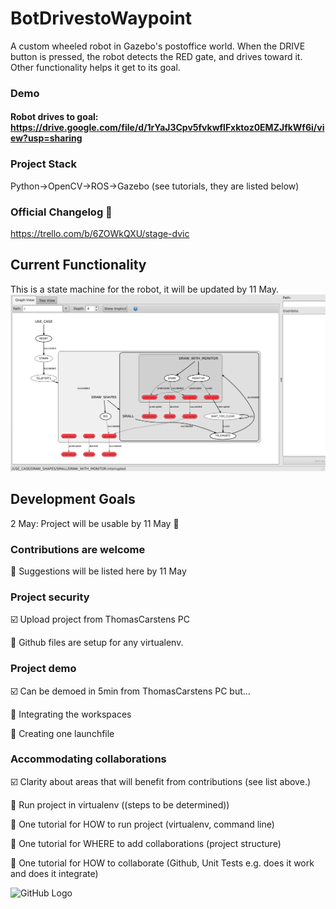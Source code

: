 # BotDrivestoWaypoint

A custom wheeled robot in Gazebo's postoffice world. When the DRIVE button is pressed, the robot detects the RED gate, and drives toward it. Other functionality helps it get to its goal.

### Demo
#### Robot drives to goal: https://drive.google.com/file/d/1rYaJ3Cpv5fvkwflFxktoz0EMZJfkWf6i/view?usp=sharing

### Project Stack
Python->OpenCV->ROS->Gazebo (see tutorials, they are listed below)

### Official Changelog :sunflower:
https://trello.com/b/6ZOWkQXU/stage-dvic

## Current Functionality
This is a state machine for the robot, it will be updated by 11 May.
![GitHub Logo](/images/state_machine.png)


## Development Goals
2 May: Project will be usable by 11 May :sunflower:

### Contributions are welcome
:black_square_button: Suggestions will be listed here by 11 May

### Project security
:ballot_box_with_check: Upload project from ThomasCarstens PC

:black_square_button: Github files are setup for any virtualenv.

### Project demo
:ballot_box_with_check: Can be demoed in 5min from ThomasCarstens PC but...

:black_square_button: Integrating the workspaces

:black_square_button: Creating one launchfile

### Accommodating collaborations
:ballot_box_with_check: Clarity about areas that will benefit from contributions (see list above.)

:black_square_button: Run project in virtualenv ((steps to be determined))

:black_square_button: One tutorial for HOW to run project (virtualenv, command line)

:black_square_button: One tutorial for WHERE to add collaborations (project structure)

:black_square_button: One tutorial for HOW to collaborate (Github, Unit Tests e.g. does it work and does it integrate)

![GitHub Logo](/images/0NSBKZe.gif)



